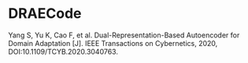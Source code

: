 # DRAECode
Yang S, Yu K, Cao F, et al. Dual-Representation-Based Autoencoder for Domain Adaptation [J]. IEEE Transactions on Cybernetics, 2020, DOI:10.1109/TCYB.2020.3040763.
